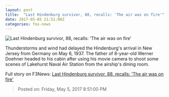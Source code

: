 ```yaml
---
layout: post
title:  "Last Hindenburg survivor, 88, recalls: 'The air was on fire'"
date: 2017-05-05 21:51:00Z
categories: fox-news
---
```


![Last Hindenburg survivor, 88, recalls: 'The air was on fire'](http://a57.foxnews.com/images.foxnews.com/content/fox-news/us/2017/05/05/last-hindenburg-survivor-88-recalls-air-was-on-fire/_jcr_content/par/featured-media/media-0.img.jpg/0/0/1494022285942.jpg?ve=1)

Thunderstorms and wind had delayed the Hindenburg's arrival in New Jersey from Germany on May 6, 1937. The father of 8-year-old Werner Doehner headed to his cabin after using his movie camera to shoot some scenes of Lakehurst Naval Air Station from the airship's dining room.


Full story on F3News: [Last Hindenburg survivor, 88, recalls: 'The air was on fire'](http://www.f3nws.com/n/UX2fkH)

> Posted on: Friday, May 5, 2017 8:51:00 PM
